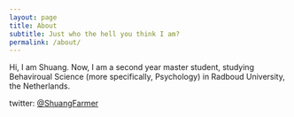 ```yaml
---
layout: page
title: About
subtitle: Just who the hell you think I am?
permalink: /about/
---
```


Hi, I am Shuang. Now, I am a second year master student, studying Behaviroual Science (more specifically, Psychology) in Radboud University, the Netherlands.

twitter: [@ShuangFarmer](https://twitter.com/ShuangFarmer)
